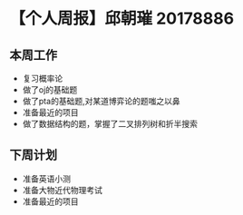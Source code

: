 # 【个人周报】邱朝璀 20178886
## 本周工作
 - 复习概率论
 - 做了oj的基础题
 - 做了pta的基础题,<font bgcolor=#ffffff>对某道博弈论的题嗤之以鼻</font>
 - 准备最近的项目
 - 做了数据结构的题，掌握了二叉排列树和折半搜索
## 下周计划
 - 准备英语小测
 - 准备大物近代物理考试
 - 准备最近的项目
